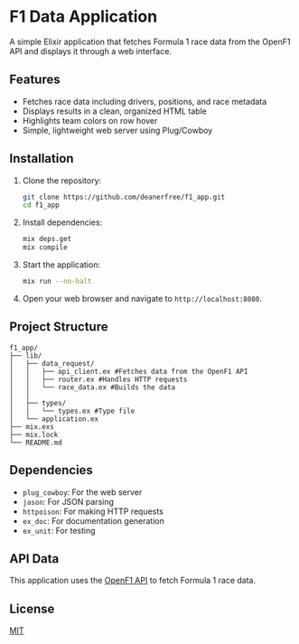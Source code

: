 # F1 Data Application

A simple Elixir application that fetches Formula 1 race data from the OpenF1 API and displays it through a web interface.

## Features

- Fetches race data including drivers, positions, and race metadata
- Displays results in a clean, organized HTML table
- Highlights team colors on row hover
- Simple, lightweight web server using Plug/Cowboy

## Installation

1. Clone the repository:
   ```bash
   git clone https://github.com/deanerfree/f1_app.git
   cd f1_app
   ```
2. Install dependencies:
   ```bash
   mix deps.get
   mix compile
   ```
3. Start the application:
   ```bash
   mix run --no-halt
   ```
4. Open your web browser and navigate to `http://localhost:8080`.

## Project Structure
```
f1_app/
├── lib/
│   ├── data_request/
│   │   ├── api_client.ex #Fetches data from the OpenF1 API
│   │   ├── router.ex #Handles HTTP requests
│   │   └── race_data.ex #Builds the data
│   │   
│   ├── types/
│   │   └── types.ex #Type file
│   └── application.ex
├── mix.exs
├── mix.lock
└── README.md

```

## Dependencies
- `plug_cowboy`: For the web server
- `jason`: For JSON parsing
- `httpoison`: For making HTTP requests
- `ex_doc`: For documentation generation
- `ex_unit`: For testing

## API Data

This application uses the [OpenF1 API](https://api.openf1.org/) to fetch Formula 1 race data.

## License

[MIT](LICENSE.md)